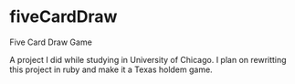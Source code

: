 fiveCardDraw
============

Five Card Draw Game

A project I did while studying in University of Chicago. I plan on rewritting this project in ruby and make it a Texas holdem game.
